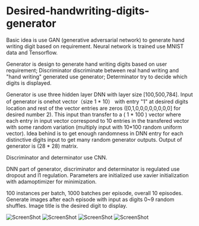# Desired-handwriting-digits-generator

Basic idea is use GAN (generative adversarial network) to generate hand writing digit based on requirement. Neural network is trained use MNIST data and Tensorflow.

Generator is design to generate hand writing digits based on user requirement; Discriminator discriminate between real hand writing and "hand writing" generated use generator; Determinator try to decide which digits is displayed.

Generator is use three hidden layer DNN with layer size [100,500,784]. Input of generator is onehot vector（size 1 * 10） with entry "1" at desired digits location and rest of the vector entries are zeros ([0,1,0,0,0,0,0,0,0,0] for desired number 2). This input than transfer to a ( 1 * 100 ) vector where each entry in input vector correspond to 10 entries in the transfered vector with some random variation (multiply input with 10*100 random uniform vector). Idea behind is to get enough randomness in DNN entry for each distinctive digits input to get many random generator outputs. Output of generator is (28 * 28) matrix.

Discriminator and determinator use CNN.

DNN part of generator, discriminator and determinator is regulated use dropout and l1 regulation. Parameters are initialized use xavier initialization with adamoptimizer for minimization.

100 instances per batch, 1000 batches per episode, overall 10 episodes. Generate images after each episode with input as digits 0~9 random shuffles. Image title is the desired digit to display.

![ScreenShot](https://github.com/deadzombie2333/Digits_generator/Figure_1.png)
![ScreenShot](https://github.com/deadzombie2333/Digits_generator/Figure_3.png)
![ScreenShot](https://github.com/deadzombie2333/Digits_generator/Figure_7.png)
![ScreenShot](https://github.com/deadzombie2333/Digits_generator/Figure_10.png)
